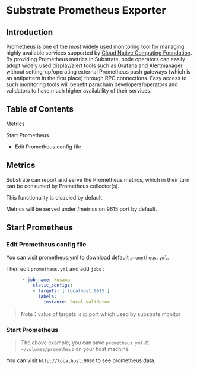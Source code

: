 # Substrate Prometheus Exporter

## Introduction

Prometheus is one of the most widely used monitoring tool for managing highly available services supported by [Cloud Native Computing Foundation](https://www.cncf.io/). By providing Prometheus metrics in Substrate, node operators can easily adopt widely used display/alert tools such as Grafana and Alertmanager without setting-up/operating external Prometheus push gateways (which is an antipattern in the first place) through RPC connections. Easy access to such monitoring tools will benefit parachain developers/operators and validators to have much higher availability of their services.

## Table of Contents

Metrics

Start Prometheus
 - Edit Prometheus config file


## Metrics

Substrate can report and serve the Prometheus metrics, which in their turn can be consumed by Prometheus collector(s).

This functionality is disabled by default.

Metrics will be served under /metrics on 9615 port by default.


## Start Prometheus
### Edit Prometheus config file

You can visit [prometheus.yml](https://github.com/prometheus/prometheus/blob/master/documentation/examples/prometheus.yml) to download default `prometheus.yml`.

Then edit `prometheus.yml` and add `jobs` :

```yaml
      - job_name: kusama
          static_configs:
          - targets: ['localhost:9615']
            labels:
              instance: local-validator
```

> Note：value of targets is ip:port which used by substrate monitor 

### Start Prometheus

> The above example, you can save `prometheus.yml` at `~/volumes/prometheus` on your host machine

You can visit `http://localhost:9090` to see prometheus data.
